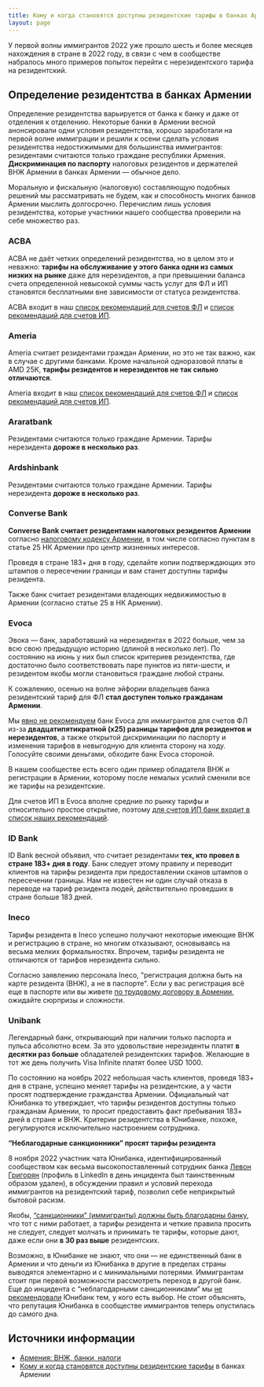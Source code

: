 ```yaml
---
title: Кому и когда становятся доступны резидентские тарифы в банках Армении
layout: page
---
```


У первой волны иммигрантов 2022 уже прошло шесть и более месяцев нахождения в стране в 2022 году, в связи с чем в сообществе набралось много примеров попыток перейти с нерезидентского тарифа на резидентский.

## Определение резидентства в банках Армении

Определение резидентства варьируется от банка к банку и даже от отделения к отделению. Некоторые банки в Армении весной анонсировали одни условия резидентства, хорошо заработали на первой волне иммиграции и решили к осени сделать условия резидентства недостижимыми для большинства иммигрантов: резидентами считаются только граждане республики Армения. **Дискриминация по паспорту** налоговых резидентов и держателей ВНЖ Армении в банках Армении — обычное дело.

Моральную и фискальную (налоговую) составляющую подобных решений мы рассматривать не будем, как и способность многих банков Армении мыслить долгосрочно. Перечислим лишь условия резидентства, которые участники нашего сообщества проверили на себе множество раз.

### ACBA

ACBA не даёт четких определений резидентства, но в целом это и неважно: **тарифы на обслуживание у этого банка одни из самых низких на рынке** даже для нерезидентов, а при превышении баланса счета определенной невысокой суммы часть услуг для ФЛ и ИП становятся бесплатными вне зависимости от статуса резидентства.

ACBA входит в наш [список рекомендаций для счетов ФЛ](https://www.notion.so/24a38a705e684109bf680907c140912e) и [список рекомендаций для счетов ИП](https://www.notion.so/100868750c524c89a03a1c612343de54).

### Ameria

Ameria считает резидентами граждан Армении, но это не так важно, как в случае с другими банками. Кроме начальной одноразовой платы в AMD 25K, **тарифы резидентов и нерезидентов не так сильно отличаются**.

Ameria входит в наш [список рекомендаций для счетов ФЛ](https://www.notion.so/24a38a705e684109bf680907c140912e) и [список рекомендаций для счетов ИП](https://www.notion.so/100868750c524c89a03a1c612343de54).

### Araratbank

Резидентами считаются только граждане Армении. Тарифы нерезидента **дороже в несколько раз**.

### Ardshinbank

Резидентами считаются только граждане Армении. Тарифы нерезидента **дороже в несколько раз**.

### Converse Bank

**Converse Bank считает резидентами налоговых резидентов Армении** согласно [налоговому кодексу Армении](https://www.arlis.am/DocumentView.aspx?docid=137404), в том числе согласно пунктам в статье 25 НК Армении про центр жизненных интересов.

Проведя в стране 183+ дня в году, сделайте копии подтверждающих это штампов о пересечении границы и вам станет доступны тарифы резидента.

Также банк считает резидентами владеющих недвижимостью в Армении (согласно статье 25 в НК Армении).

### Evoca

Эвока — банк, заработавший на нерезидентах в 2022 больше, чем за всю свою предыдущую историю (длиной в несколько лет). По состоянию на июнь у них был список критериев резидентства, где достаточно было соответствовать паре пунктов из пяти-шести, и резидентом якобы могли становиться граждане любой страны.

К сожалению, осенью на волне эйфории владельцев банка резидентский тариф для ФЛ **стал доступен только гражданам Армении**.

Мы [явно не рекомендуем](https://www.notion.so/24a38a705e684109bf680907c140912e) банк Evoca для иммигрантов для счетов ФЛ из-за **двадцатипятикратной (x25) разницы тарифов для резидентов и нерезидентов**, а также открытой дискриминации по паспорту и изменения тарифов в невыгодную для клиента сторону на ходу. Голосуйте своими деньгами, обходите банк Evoca стороной.

В нашем сообществе есть всего один пример обладателя ВНЖ и регистрации в Армении, которому после немалых усилий сменили все же тарифы на резидентские.

Для счетов ИП в Evoca вполне средние по рынку тарифы и относительно простое открытие, поэтому [для счетов ИП банк входит в список наших рекомендаций](https://www.notion.so/100868750c524c89a03a1c612343de54).

### ID Bank

ID Bank весной объявил, что считает резидентами **тех, кто провел в стране 183+ дня в году**. Банк следует этому правилу и переводит клиентов на тарифы резидента при предоставлении сканов штампов о пересечении границы. Нам не известен ни один случай отказа в переводе на тариф резидента людей, действительно проведших в стране больше 183 дней.

### Ineco

Тарифы резидента в Ineco успешно получают некоторые имеющие ВНЖ и регистрацию в стране, но многим отказывают, основываясь на весьма мелких формальностях. Впрочем, тарифы резидента не отличаются от тарифов нерезидента сильно.

Согласно заявлению персонала Ineco, "регистрация должна быть на карте резидента (ВНЖ), а не в паспорте". Если у вас регистрация всё еще в паспорте или вы живете [по трудовому договору в Армении](../documents/eaeu-cert.md), ожидайте сюрпризы и сложности.

### Unibank

Легендарный банк, открывающий при наличии только паспорта и пульса абсолютно всем. За это удовольствие нерезиденты платят **в десятки раз больше** обладателей резидентских тарифов. Желающие в тот же день получить Visa Infinite платят более USD 1000.

По состоянию на ноябрь 2022 небольшая часть клиентов, проведя 183+ дня в стране, успешно меняет тарифы на резидентские, а у части просят подтверждение гражданства Армении. Официальный чат Юнибанка то утверждает, что тарифы резидентов доступны только гражданам Армении, то просит предоставить факт пребывания 183+ дней в стране и ВНЖ. Критерии резидентства в Юнибанке, похоже, регулируются исключительно настроением сотрудника.

**“Неблагодарные санкционники” просят тарифы резидента**

8 ноября 2022 участник чата Юнибанка, идентифицированный сообществом как весьма высокопоставленный сотрудник банка [Левон Григорян](https://rocketreach.co/levon-grigoryan-email_49868445) (профиль в LinkedIn в день инцидента был таинственным образом удален), в обсуждении правил и условий перехода иммигрантов на резидентский тариф, позволил себе неприкрытый бытовой расизм.

Якобы, [“санкционники” (иммигранты) должны быть благодарны банку](https://telegra.ph/Unibank--vam-sankcionnikam-sdelali-odolzhenie-a-vy-prava-kachaete-11-08), что тот с ними работает, а тарифы резидента и четкие правила просить не следует, следует молчать и принимать те тарифы, которые дают, даже если они **в 30 раз выше** резидентских.

Возможно, в Юнибанке не знают, что они — не единственный банк в Армении и что деньги из Юнибанка в другие в пределах страны выводятся элементарно и с минимальными потерями. Иммигрантам стоит при первой возможности рассмотреть переход в другой банк. Еще до инцидента с “неблагодарными санкционниками” мы [не рекомендовали](https://www.notion.so/24a38a705e684109bf680907c140912e) Юнибанк тем, у кого есть выбор. Не стоит объяснять, что репутация Юнибанка в сообществе иммигрантов теперь опустилась до самого дна.

## Источники информации

- [Армения: ВНЖ, банки, налоги](https://t.me/am_banking_and_residency)
- [Кому и когда становятся доступны резидентские тарифы](https://www.notion.so/898ffeac51a4478ea8fb1d35bc3e4523) в банках Армении